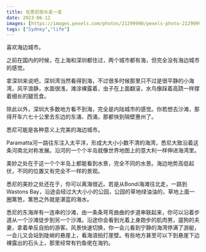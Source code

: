 ```yaml
---
title: 在悉尼街头走一走
date: 2023-06-12
images: [https://images.pexels.com/photos/21299990/pexels-photo-21299990.jpeg,]
tags: ["Sydney","life"]
---
```

喜欢海边城市。

之前在国内的时候，在上海和深圳都住过，两个城市都有海，但完全没有海边城市的感觉。

拿深圳来说吧，深圳湾当然看得到海，不过很多时候那里只不过是很平静的小海湾，风平浪静，水面很浅，滩涂裸露着，虫子在上面翻滚，水鸟像踩着高跷一样撑着细长的腿觅食。

除此以外，深圳大多数地方看不到海，完全是内陆城市的感觉。你若想去沙滩，那得开车六七十公里去东边的东涌、西涌，那都快到隔壁惠州了。

悉尼可能是各种意义上完美的海边城市。

Paramatta河一路往东注入太平洋，形成大大小小数不清的海湾，悉尼大致沿着这条河南北对称发展。沿河的一个个半岛就像世界地图上的意大利一样伸进海湾里。

美妙之处在于这一个个半岛上都能看到水景，完全不同的水景。海边地势高低起伏，不同的位置又有完全不一样的景观。

悉尼的美妙之处还在于，你可以离海很近。若是从Bondi海滩往北走，一路到Wastons Bay，沿途会经过大大小小的公园，公园的草地绿油油的，草地上面一圈篱笆，篱笆之外就是湛蓝的海水。

悉尼的东海岸有一连串的沙滩，由一条条弯弯曲曲的步道串联起来，你可以沿着步道从一个沙滩徒步到另一个沙滩。沿途你会看到光着上身跑步的肌肉男，遛狗的夫妻，拿着单反自拍的游客。风景快速切换，你一会儿看到宁静的海湾停满了游艇，一会儿又会站到陡峭的悬崖上，看海浪拍打崖壁。有些地方甚至可以下到悬崖下边裸露出的石头上，那里经常有钓鱼佬在海钓。




